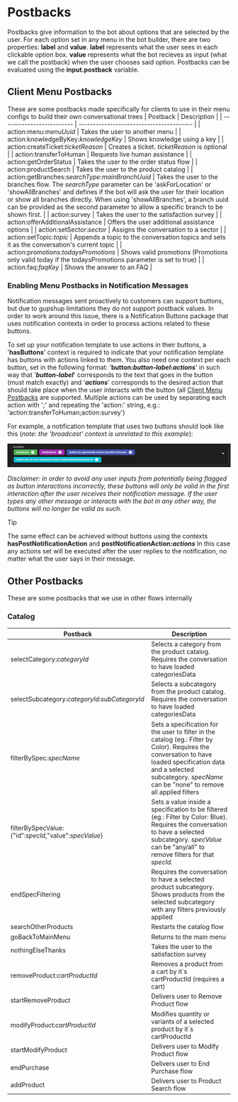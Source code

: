 # Postbacks

Postbacks give information to the bot about options that are selected by the user. For each option set in any menu in the bot builder, there are two properties: **label** and **value**. **label** represents what the user sees in each clickable option box. **value** represents what the bot recieves as input (what we call the postback) when the user chooses said option. Postbacks can be evaluated using the **input.postback** variable.

## Client Menu Postbacks
These are some postbacks made specifically for clients to use in their menu configs to build their own conversational trees
 | Postback                   | Description                              |
 | -------------------------  | ---------------------------------------- |
 | action:menu:_menuUuid_     | Takes the user to another menu           |
 | action:knowledgeByKey:_knowledgeKey_ | Shows knowledge using a key |
 | action:createTicket:_ticketReason_ | Creates a ticket. _ticketReason_ is optional |
 | action:transferToHuman | Requests live human assistance |
 | action:getOrderStatus | Takes the user to the order status flow |
 | action:productSearch | Takes the user to the product catalog |
 | action:getBranches:_searchType_:_mainBranchUuid_ | Takes the user to the branches flow. The _searchType_ parameter can be 'askForLocation' or 'showAllBranches' and defines if the bot will ask the user for their location or show all branches directly. When using 'showAllBranches', a branch uuid can be provided as the second parameter to allow a specific branch to be shown first. |
 | action:survey | Takes the user to the satisfaction survey |
 | action:offerAdditionalAssistance | Offers the user additional assistance options |
 | action:setSector:_sector_ | Assigns the conversation to a sector |
 | action:setTopic:_topic_ | Appends a topic to the conversation topics and sets it as the conversation's current topic |
 | action:promotions:_todaysPromotions_ | Shows valid promotions (Promotions only valid today if the todaysPromotions parameter is set to true) |
 | action:faq:_faqKey_ | Shows the answer to an FAQ |

### Enabling Menu Postbacks in Notification Messages
Notification messages sent proactively to customers can support buttons, but due to gupshup limitations they do not support postback values. In order to work around this issue, there is a Notification Buttons package that uses notification contexts in order to process actions related to these buttons.

To set up your notification template to use actions in their buttons, a '**hasButtons**' context is required to indicate that your notification template has buttons with actions linked to them. You also need one context per each button, set in the following format: '**button:_button-label_:_actions_**' in such way that '**_button-label_**' corresponds to the text that goes in the button (must match exactly) and '**_actions_**' corresponds to the desired action that should take place when the user interacts with the button (all [Client Menu Postbacks](#client-menu-postbacks) are supported. Multiple actions can be used by separating each action with ';' and repeating the 'action:' string, e.g.: 'action:transferToHuman;action:survey')

For example, a notification template that uses two buttons should look like this (_note: the 'broadcast' context is unrelated to this example_):

![notification button contexts](/images/botbuilder/postbacks/notification-buttons-contexts.jpg)

_Disclaimer: in order to avoid any user inputs from potentially being flagged as button interactions incorrectly, these buttons will only be valid in the first interaction after the user receives their notification message. If the user types any other message or interacts with the bot in any other way, the buttons will no longer be valid as such._

>[!TIP]
>The same effect can be achieved without buttons using the contexts **hasPostNotificationAction** and **postNotificationAction:_actions_** In this case any actions set will be executed after the user replies to the notification, no matter what the user says in their message.

## Other Postbacks
These are some postbacks that we use in other flows internally
 ### Catalog
 | Postback        | Description   |
 | ---------------  | ------ |
 | selectCategory:_categoryId_     | Selects a category from the product catalog. Requires the conversation to have loaded categoriesData |
 | selectSubcategory:_categoryId_:_subCategoryId_          | Selects a subcategory from the product catalog. Requires the conversation to have loaded categoriesData |
 | filterBySpec:_specName_       | Sets a specification for the user to filter in the catalog (eg.: Filter by Color). Requires the conversation to have loaded specification data and a selected subcategory. _specName_ can be "none" to remove all applied filters |
 | filterBySpecValue:{"id":_specId_,"value":_specValue_} | Sets a value inside a specification to be filtered (eg.: Filter by Color: Blue). Requires the conversation to have a selected subcategory. _specValue_ can be "any/all" to remove filters for that _specId_. |
 | endSpecFiltering | Requires the conversation to have a selected product subcategory. Shows products from the selected subcategory with any filters previously applied |
 | searchOtherProducts | Restarts the catalog flow |
 | goBackToMainMenu | Returns to the main menu |
 | nothingElseThanks | Takes the user to the satisfaction survey |
 | removeProduct:_cartProductId_ | Removes a product from a cart by it´s cartProductId (requires a cart) |
 | startRemoveProduct | Delivers user to Remove Product flow | 
 | modifyProduct:_cartProductId_ | Modifies quantity or variants of a selected product by it´s  cartProductId
 | startModifyProduct | Delivers user to Modify Product flow |
 | endPurchase |  Delivers user to End Purchase flow |
 | addProduct | Delivers user to Product Search flow |
